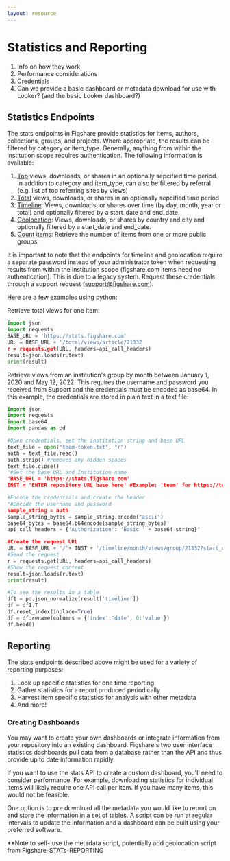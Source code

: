 ```yaml
---
layout: resource
---
```


# Statistics and Reporting


1. Info on how they work
2. Performance considerations
3. Credentials
4. Can we provide a basic dashboard or metadata download for use with Looker? (and the basic Looker dashboard?)

## Statistics Endpoints

The stats endpoints in Figshare provide statistics for items, authors, collections, groups, and projects. Where appropriate, the results can be filtered by category or item_type. Generally, anything from within the institution scope requires authentication. The following information is available:

1. [Top](https://docs.figshare.com/#stats_tops) views, downloads, or shares in an optionally sepcified time period. In addition to category and item_type, can also be filtered by referral (e.g. list of top referring sites by views)
2. [Total](https://docs.figshare.com/#stats_totals) views, downloads, or shares in an optionally sepcified time period
3. [Timeline](https://docs.figshare.com/#stats_timeline): Views, downloads, or shares over time (by day, month, year or total) and optionally filtered by a start_date and end_date.
4. [Geolocation](https://docs.figshare.com/#stats_breakdown): Views, downloads, or shares by country and city and optionally filtered by a start_date and end_date.
5. [Count items](https://docs.figshare.com/#stats_count_articles): Retrieve the number of items from one or more public groups.

It is important to note that the endpoints for timeline and geolocation require a separate password instead of your administrator token when requesting results from within the institution scope (figshare.com items need no authentication). This is due to a legacy system. Request these credentials through a support request (support@figshare.com).

Here are a few examples using python:

Retrieve total views for one item:
```py
import json
import requests
BASE_URL = 'https://stats.figshare.com'
URL = BASE_URL + '/total/views/article/21332
r = requests.get(URL, headers=api_call_headers)
result=json.loads(r.text)
print(result)
```

Retrieve views from an institution's group by month between January 1, 2020 and May 12, 2022. This requires the username and password you received from Support and the credentials must be encoded as base64. In this example, the credentials are stored in plain text in a text file:
```py
import json
import requests
import base64
import pandas as pd

#Open credentials, set the institution string and base URL
text_file = open("team-token.txt", "r")
auth = text_file.read()
auth.strip() #removes any hidden spaces
text_file.close()
"#Set the base URL and Institution name
"BASE_URL = 'https://stats.figshare.com'
INST = 'ENTER repository URL base here' #Example: 'team' for https://team.figshare.com

#Encode the credentials and create the header
"#Encode the username and password
sample_string = auth
sample_string_bytes = sample_string.encode("ascii")
base64_bytes = base64.b64encode(sample_string_bytes)
api_call_headers = {'Authorization': 'Basic ' + base64_string}"

#Create the request URL
URL = BASE_URL + '/'+ INST + '/timeline/month/views/group/21332?start_date=2020-01-03&end_date=2022-05-12'
#Send the request
r = requests.get(URL, headers=api_call_headers)
#Show the request content
result=json.loads(r.text)
print(result)

#To see the results in a table
df1 = pd.json_normalize(result['timeline'])
df = df1.T
df.reset_index(inplace=True)
df = df.rename(columns = {'index':'date', 0:'value'})
df.head()
```

## Reporting

The stats endpoints described above might be used for a variety of reporting purposes:
1. Look up specific statistics for one time reporting
2. Gather statistics for a report produced periodically
3. Harvest item specific statistics for analysis with other metadata
4. And more!

### Creating Dashboards

You may want to create your own dashboards or integrate information from your repository into an existing dashboard. Figshare's two user interface statistics dashboards pull data from a database rather than the API and thus provide up to date information rapidly. 

If you want to use the stats API to create a custom dashboard, you'll need to consider performance. For example, downloading statistics for individual items will likely require one API call per item. If you have many items, this would not be feasible.

One option is to pre download all the metadata you would like to report on and store the information in a set of tables. A script can be run at regular intervals to update the information and a dashboard can be built using your preferred software. 

**Note to self- use the metadata script, potentially add geolocation script from Figshare-STATs-REPORTING

